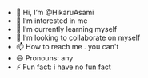 - 👋 Hi, I’m @HikaruAsami
- 👀 I’m interested in me
- 🌱 I’m currently learning myself
- 💞️ I’m looking to collaborate on myself
- 📫 How to reach me . you can't
- 😄 Pronouns: any
- ⚡ Fun fact: i have no fun fact

<!---
HikaruAsami/HikaruAsami is a ✨ special ✨ repository because its `README.md` (this file) appears on your GitHub profile.
You can click the Preview link to take a look at your changes.
--->
